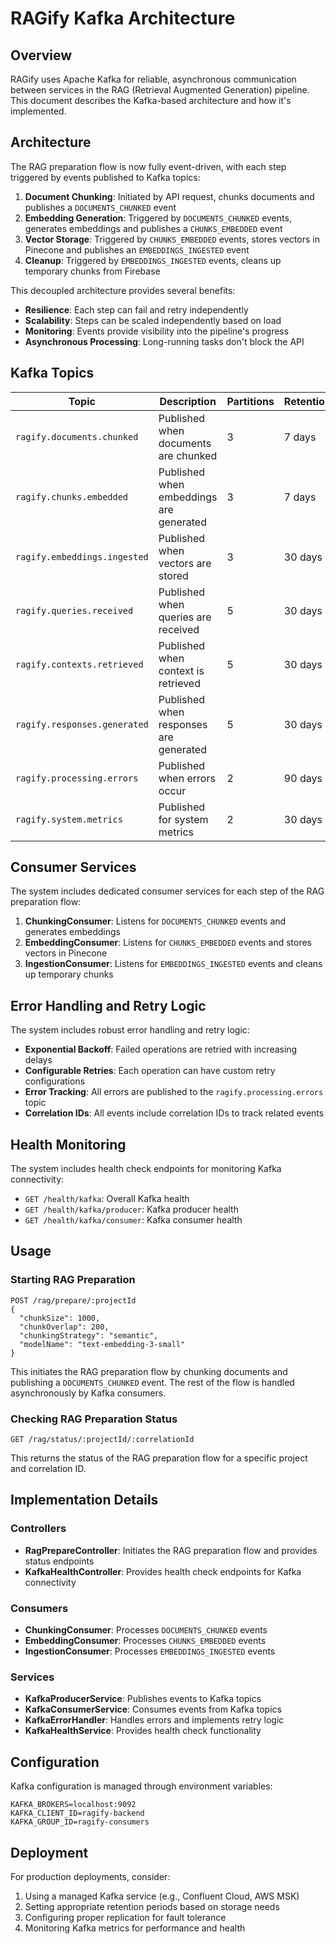 # RAGify Kafka Architecture

## Overview

RAGify uses Apache Kafka for reliable, asynchronous communication between services in the RAG (Retrieval Augmented Generation) pipeline. This document describes the Kafka-based architecture and how it's implemented.

## Architecture

The RAG preparation flow is now fully event-driven, with each step triggered by events published to Kafka topics:

1. **Document Chunking**: Initiated by API request, chunks documents and publishes a `DOCUMENTS_CHUNKED` event
2. **Embedding Generation**: Triggered by `DOCUMENTS_CHUNKED` events, generates embeddings and publishes a `CHUNKS_EMBEDDED` event
3. **Vector Storage**: Triggered by `CHUNKS_EMBEDDED` events, stores vectors in Pinecone and publishes an `EMBEDDINGS_INGESTED` event
4. **Cleanup**: Triggered by `EMBEDDINGS_INGESTED` events, cleans up temporary chunks from Firebase

This decoupled architecture provides several benefits:
- **Resilience**: Each step can fail and retry independently
- **Scalability**: Steps can be scaled independently based on load
- **Monitoring**: Events provide visibility into the pipeline's progress
- **Asynchronous Processing**: Long-running tasks don't block the API

## Kafka Topics

| Topic | Description | Partitions | Retention |
|-------|-------------|------------|-----------|
| `ragify.documents.chunked` | Published when documents are chunked | 3 | 7 days |
| `ragify.chunks.embedded` | Published when embeddings are generated | 3 | 7 days |
| `ragify.embeddings.ingested` | Published when vectors are stored | 3 | 30 days |
| `ragify.queries.received` | Published when queries are received | 5 | 30 days |
| `ragify.contexts.retrieved` | Published when context is retrieved | 5 | 30 days |
| `ragify.responses.generated` | Published when responses are generated | 5 | 30 days |
| `ragify.processing.errors` | Published when errors occur | 2 | 90 days |
| `ragify.system.metrics` | Published for system metrics | 2 | 30 days |

## Consumer Services

The system includes dedicated consumer services for each step of the RAG preparation flow:

1. **ChunkingConsumer**: Listens for `DOCUMENTS_CHUNKED` events and generates embeddings
2. **EmbeddingConsumer**: Listens for `CHUNKS_EMBEDDED` events and stores vectors in Pinecone
3. **IngestionConsumer**: Listens for `EMBEDDINGS_INGESTED` events and cleans up temporary chunks

## Error Handling and Retry Logic

The system includes robust error handling and retry logic:

- **Exponential Backoff**: Failed operations are retried with increasing delays
- **Configurable Retries**: Each operation can have custom retry configurations
- **Error Tracking**: All errors are published to the `ragify.processing.errors` topic
- **Correlation IDs**: All events include correlation IDs to track related events

## Health Monitoring

The system includes health check endpoints for monitoring Kafka connectivity:

- `GET /health/kafka`: Overall Kafka health
- `GET /health/kafka/producer`: Kafka producer health
- `GET /health/kafka/consumer`: Kafka consumer health

## Usage

### Starting RAG Preparation

```http
POST /rag/prepare/:projectId
{
  "chunkSize": 1000,
  "chunkOverlap": 200,
  "chunkingStrategy": "semantic",
  "modelName": "text-embedding-3-small"
}
```

This initiates the RAG preparation flow by chunking documents and publishing a `DOCUMENTS_CHUNKED` event. The rest of the flow is handled asynchronously by Kafka consumers.

### Checking RAG Preparation Status

```http
GET /rag/status/:projectId/:correlationId
```

This returns the status of the RAG preparation flow for a specific project and correlation ID.

## Implementation Details

### Controllers

- **RagPrepareController**: Initiates the RAG preparation flow and provides status endpoints
- **KafkaHealthController**: Provides health check endpoints for Kafka connectivity

### Consumers

- **ChunkingConsumer**: Processes `DOCUMENTS_CHUNKED` events
- **EmbeddingConsumer**: Processes `CHUNKS_EMBEDDED` events
- **IngestionConsumer**: Processes `EMBEDDINGS_INGESTED` events

### Services

- **KafkaProducerService**: Publishes events to Kafka topics
- **KafkaConsumerService**: Consumes events from Kafka topics
- **KafkaErrorHandler**: Handles errors and implements retry logic
- **KafkaHealthService**: Provides health check functionality

## Configuration

Kafka configuration is managed through environment variables:

```
KAFKA_BROKERS=localhost:9092
KAFKA_CLIENT_ID=ragify-backend
KAFKA_GROUP_ID=ragify-consumers
```

## Deployment

For production deployments, consider:

1. Using a managed Kafka service (e.g., Confluent Cloud, AWS MSK)
2. Setting appropriate retention periods based on storage needs
3. Configuring proper replication for fault tolerance
4. Monitoring Kafka metrics for performance and health